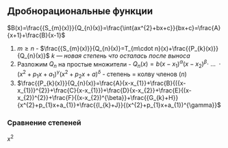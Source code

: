 ## Дробнорациональные функции

$B(x)=\frac{{S_{m}(x)}}{Q_{n}(x)}=\frac{\int{ax^{2}+bx+c}}{bx+c}=\frac{A}{x+1}+\frac{B}{x-1}$
1. $m\geq n$
	   - $\frac{{S_{m}(x)}}{Q_{n}(x)}=T_{m\cdot n}(x)+\frac{{P_{k}(x)}}{Q_{n}(x)}$   _$k$ — новая степень что осталась после выноса_
2. Разложим $Q_{n}$ на простые множители
	   - $Q_{n}(x)=b(x-x_{1})^{\alpha}(x-x_{2})^{\beta}\cdot \ \dots \ \cdot (x^{2}+p_{1}x+a_{1})^{\gamma}(x^{2}+p_{2}x+a)^{\delta}$
	   - степень = колву членов ($n$)
3. $\frac{{P_{k}(x)}}{Q_{n}(x)}=\frac{A}{x-x_{1}}+\frac{B}{({x-x_{1})}^{2}}+\frac{C}{x-x_{1}})+\frac{D}{x-x_{2}}+\frac{E}{(x-x_{2})^{2}}+\frac{F}{(x-x_{2})^{\beta}}+\frac{{G_{k}+H}}{x^{2}+p_{1}x+a_{1}}+\frac{{I_{k}+J}}{(x^{2}+p_{1}x+a_{1})^{\gamma}}$

### Сравнение степеней

${x^{2}}$